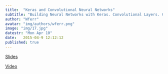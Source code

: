 ```yaml
---
title:  "Keras and Convolutional Neural Networks"
subtitle: "Building Neural Networks with Keras. Convolutional Layers. CNNs in Keras."
author: "Wferr"
avatar: "img/authors/wferr.png"
image: "img/17.jpg"
datestr: "Mon Apr 10"
date:   2015-04-9 12:12:12
published: true
---
```


[Slides](https://docs.google.com/presentation/d/13mOHBoUSHtNNyuljG3qv5Vm70FmXwK_U_CtmsBeqLQw/edit?usp=sharing)

[Video](https://www.youtube.com/watch?v=_XQzT5Ik6Zo&index=14&list=PLe1ZejL9wM_4qG-EEM4iqudPKGKdZG-6h)
